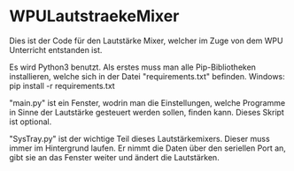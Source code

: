 # WPULautstraekeMixer
Dies ist der Code für den Lautstärke Mixer, welcher im Zuge von dem WPU Unterricht entstanden ist.

Es wird Python3 benutzt.
Als erstes muss man alle Pip-Bibliotheken installieren, welche sich in der Datei "requirements.txt" befinden.
Windows: 
  pip install -r requirements.txt

"main.py" ist ein Fenster, wodrin man die Einstellungen, welche Programme in Sinne der Lautstärke gesteuert werden sollen, finden kann. Dieses Skript ist optional.

"SysTray.py" ist der wichtige Teil dieses Lautstärkemixers. Dieser muss immer im Hintergrund laufen. Er nimmt die Daten über den seriellen Port an, gibt sie an das Fenster weiter und ändert die Lautstärken.
